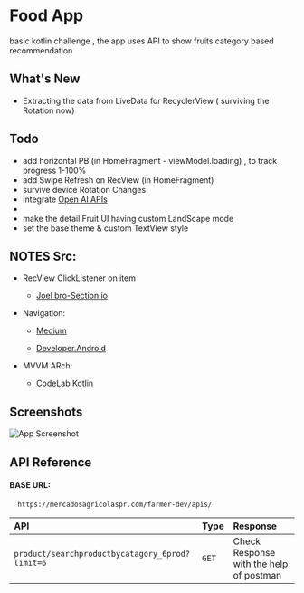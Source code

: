 
# Food App

basic kotlin challenge , the  app uses API to show fruits category based recommendation 

## What's New
- Extracting the data from LiveData for RecyclerView ( surviving the Rotation now)
 
## Todo
- add horizontal PB (in HomeFragment - viewModel.loading) , to track progress  1-100%
- add Swipe Refresh on RecView (in HomeFragment)
- survive device Rotation Changes
- integrate  [Open AI APIs](https://beta.openai.com/overview)
- 
- make the detail Fruit UI  having custom LandScape mode
- set the base theme &  custom TextView style 


## NOTES Src:


- RecView ClickListener on item
  - [Joel bro-Section.io](https://www.section.io/engineering-education/handling-recyclerview-clicks-the-right-way/)

- Navigation: 
    - [Medium](https://medium.com/@muhamed.riyas/navigation-component-the-complete-guide-c51c9911684)

    - [Developer.Android](https://developer.android.com/guide/navigation/navigation-getting-started)

- MVVM ARch: 
    - [CodeLab Kotlin](https://developer.android.com/codelabs/kotlin-android-training-view-model?index=..%2F..android-kotlin-fundamentals#0)





## Screenshots

![App Screenshot](https://via.placeholder.com/468x300?text=App+Screenshot+Here)


## API Reference

#### BASE URL:

```http
  https://mercadosagricolaspr.com/farmer-dev/apis/
```

| API | Type     | Response                |
| :-------- | :------- | :------------------------- |
| `product/searchproductbycatagory_6prod?limit=6` | `GET` | Check Response with the help of postman |



